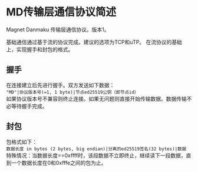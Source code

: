 MD传输层通信协议简述
===
Magnet Danmaku 传输层通信协议。版本1。

基础通信通过基于流的协议完成。建议的选项为TCP和uTP。
在流协议的基础上，实现握手和封包的格式。

握手
---
在连接建立后先进行握手。双方发送如下数据：  
`"MD"|协议版本号(=1, 1 byte)|节点ed25519公钥（即节点id）`  
如果协议版本号不兼容则终止连接。如果无问题则直接开始传输数据。数据传输不必等待握手完成。

封包
---
包格式如下：  
`数据长度 in bytes (2 bytes, big endian)|分离的ed25519签名(32 bytes)|数据`  
特殊情况：当数据长度==0xffff时，该段数据不立即终止，继续读下一段数据，直到一个数据长度在0和0xfffe之间的包为止。
